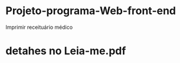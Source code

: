 # Projeto-programa-Web-front-end
 Imprimir receituário médico</br>
 # detahes no Leia-me.pdf
 
 
 

 
 
